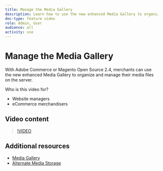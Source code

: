 ```yaml
---
title: Manage the Media Gallery
description: Learn how to use the new enhanced Media Gallery to organize and manage media files on the server.
doc-type: feature video
role: Admin, User
audience: all
activity: use
---
```

# Manage the Media Gallery

With Adobe Commerce or Magento Open Source 2.4, merchants can use the new enhanced Media Gallery to organize and manage their media files on the server.

Who is this video for?

- Website managers
- eCommerce merchandisers

## Video content

>[!VIDEO](https://video.tv.adobe.com/v/343785?quality=12&learn=on)

## Additional resources

- [Media Gallery](https://docs.magento.com/user-guide/cms/media-gallery.html)
- [Alternate Media Storage](https://docs.magento.com/user-guide/system/media-storage.html)
